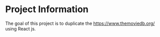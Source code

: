 # Project Information

The goal of this project is to duplicate the https://www.themoviedb.org/ using React js.
